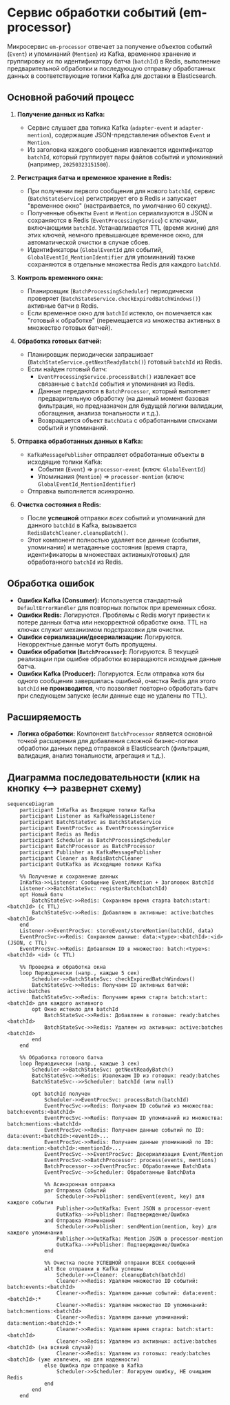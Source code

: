 # Сервис обработки событий (em-processor)

Микросервис `em-processor` отвечает за получение объектов событий (`Event`) и упоминаний (`Mention`) из Kafka, временное хранение и группировку их по идентификатору батча (`batchId`) в Redis, выполнение предварительной обработки и последующую отправку обработанных данных в соответствующие топики Kafka для доставки в Elasticsearch.

## Основной рабочий процесс

1.  **Получение данных из Kafka:**
    *   Сервис слушает два топика Kafka (`adapter-event` и `adapter-mention`), содержащие JSON-представления объектов `Event` и `Mention`.
    *   Из заголовка каждого сообщения извлекается идентификатор `batchId`, который группирует пары файлов событий и упоминаний (например, `20250323151500`).

2.  **Регистрация батча и временное хранение в Redis:**
    *   При получении первого сообщения для нового `batchId`, сервис (`BatchStateService`) регистрирует его в Redis и запускает "временное окно" (настраивается, по умолчанию 60 секунд).
    *   Полученные объекты `Event` и `Mention` сериализуются в JSON и сохраняются в Redis (`EventProcessingService`) с ключами, включающими `batchId`. Устанавливается TTL (время жизни) для этих ключей, немного превышающее временное окно, для автоматической очистки в случае сбоев.
    *   Идентификаторы (`GlobalEventId` для событий, `GlobalEventId_MentionIdentifier` для упоминаний) также сохраняются в отдельные множества Redis для каждого `batchId`.

3.  **Контроль временного окна:**
    *   Планировщик (`BatchProcessingScheduler`) периодически проверяет (`BatchStateService.checkExpiredBatchWindows()`) активные батчи в Redis.
    *   Если временное окно для `batchId` истекло, он помечается как "готовый к обработке" (перемещается из множества активных в множество готовых батчей).

4.  **Обработка готовых батчей:**
    *   Планировщик периодически запрашивает (`BatchStateService.getNextReadyBatch()`) готовый `batchId` из Redis.
    *   Если найден готовый батч:
        *   `EventProcessingService.processBatch()` извлекает все связанные с `batchId` события и упоминания из Redis.
        *   Данные передаются в `BatchProcessor`, который выполняет предварительную обработку (на данный момент базовая фильтрация, но предназначен для будущей логики валидации, обогащения, анализа тональности и т.д.).
        *   Возвращается объект `BatchData` с обработанными списками событий и упоминаний.

5.  **Отправка обработанных данных в Kafka:**
    *   `KafkaMessagePublisher` отправляет обработанные объекты в исходящие топики Kafka:
        *   События (`Event`) => `processor-event` (ключ: `GlobalEventId`)
        *   Упоминания (`Mention`) => `processor-mention` (ключ: `GlobalEventId_MentionIdentifier`)
    *   Отправка выполняется асинхронно.

6.  **Очистка состояния в Redis:**
    *   После **успешной** отправки *всех* событий и упоминаний для данного `batchId` в Kafka, вызывается `RedisBatchCleaner.cleanupBatch()`.
    *   Этот компонент полностью удаляет все данные (события, упоминания) и метаданные состояния (время старта, идентификаторы в множествах активных/готовых) для обработанного `batchId` из Redis.

## Обработка ошибок

*   **Ошибки Kafka (Consumer):** Используется стандартный `DefaultErrorHandler` для повторных попыток при временных сбоях.
*   **Ошибки Redis:** Логируются. Проблемы с Redis могут привести к потере данных батча или некорректной обработке окна. TTL на ключах служит механизмом подстраховки для очистки.
*   **Ошибки сериализации/десериализации:** Логируются. Некорректные данные могут быть пропущены.
*   **Ошибки обработки (`BatchProcessor`):** Логируются. В текущей реализации при ошибке обработки возвращаются исходные данные батча.
*   **Ошибки Kafka (Producer):** Логируются. Если отправка хотя бы одного сообщения завершилась ошибкой, очистка Redis для этого `batchId` **не производится**, что позволяет повторно обработать батч при следующем запуске (если данные еще не удалены по TTL).

## Расширяемость

*   **Логика обработки:** Компонент `BatchProcessor` является основной точкой расширения для добавления сложной бизнес-логики обработки данных перед отправкой в Elasticsearch (фильтрация, валидация, анализ тональности, агрегация и т.д.).

## Диаграмма последовательности (клик на кнопку ⟷ развернет схему)

```mermaid
sequenceDiagram
    participant InKafka as Входящие топики Kafka
    participant Listener as KafkaMessageListener
    participant BatchStateSvc as BatchStateService
    participant EventProcSvc as EventProcessingService
    participant Redis as Redis
    participant Scheduler as BatchProcessingScheduler
    participant BatchProcessor as BatchProcessor
    participant Publisher as KafkaMessagePublisher
    participant Cleaner as RedisBatchCleaner
    participant OutKafka as Исходящие топики Kafka

    %% Получение и сохранение данных
    InKafka->>Listener: Сообщение Event/Mention + Заголовок BatchId
    Listener->>BatchStateSvc: registerBatch(batchId)
    opt Новый батч
        BatchStateSvc->>Redis: Сохраняем время старта batch:start:<batchId> (с TTL)
        BatchStateSvc->>Redis: Добавляем в активные: active:batches <batchId>
    end
    Listener->>EventProcSvc: storeEvent/storeMention(batchId, data)
    EventProcSvc->>Redis: Сохраняем данные: data:<type>:<batchId>:<id> (JSON, с TTL)
    EventProcSvc->>Redis: Добавляем ID в множество: batch:<type>s:<batchId> <id> (с TTL)

    %% Проверка и обработка окна
    loop Периодически (напр., каждые 5 сек)
        Scheduler->>BatchStateSvc: checkExpiredBatchWindows()
        BatchStateSvc->>Redis: Получаем ID активных батчей: active:batches
        BatchStateSvc->>Redis: Получаем время старта batch:start:<batchId> для каждого активного
        opt Окно истекло для batchId
            BatchStateSvc->>Redis: Добавляем в готовые: ready:batches <batchId>
            BatchStateSvc->>Redis: Удаляем из активных: active:batches <batchId>
        end
    end

    %% Обработка готового батча
    loop Периодически (напр., каждые 3 сек)
        Scheduler->>BatchStateSvc: getNextReadyBatch()
        BatchStateSvc->>Redis: Извлекаем ID из готовых: ready:batches
        BatchStateSvc-->>Scheduler: batchId (или null)

        opt batchId получен
            Scheduler->>EventProcSvc: processBatch(batchId)
            EventProcSvc->>Redis: Получаем ID событий из множества: batch:events:<batchId>
            EventProcSvc->>Redis: Получаем ID упоминаний из множества: batch:mentions:<batchId>
            EventProcSvc->>Redis: Получаем данные событий по ID: data:event:<batchId>:<eventId>...
            EventProcSvc->>Redis: Получаем данные упоминаний по ID: data:mention:<batchId>:<mentionId>...
            EventProcSvc-->>EventProcSvc: Десериализация Event/Mention
            EventProcSvc->>BatchProcessor: process(events, mentions)
            BatchProcessor-->>EventProcSvc: Обработанные BatchData
            EventProcSvc-->>Scheduler: Обработанные BatchData

            %% Асинхронная отправка
            par Отправка Событий
                Scheduler->>Publisher: sendEvent(event, key) для каждого события
                Publisher->>OutKafka: Event JSON в processor-event
                OutKafka-->>Publisher: Подтверждение/Ошибка
            and Отправка Упоминаний
                Scheduler->>Publisher: sendMention(mention, key) для каждого упоминания
                Publisher->>OutKafka: Mention JSON в processor-mention
                OutKafka-->>Publisher: Подтверждение/Ошибка
            end

            %% Очистка после УСПЕШНОЙ отправки ВСЕХ сообщений
            alt Все отправки в Kafka успешны
                Scheduler->>Cleaner: cleanupBatch(batchId)
                Cleaner->>Redis: Удаляем множество ID событий: batch:events:<batchId>
                Cleaner->>Redis: Удаляем данные событий: data:event:<batchId>:*
                Cleaner->>Redis: Удаляем множество ID упоминаний: batch:mentions:<batchId>
                Cleaner->>Redis: Удаляем данные упоминаний: data:mention:<batchId>:*
                Cleaner->>Redis: Удаляем время старта: batch:start:<batchId>
                Cleaner->>Redis: Удаляем из активных: active:batches <batchId> (на всякий случай)
                Cleaner->>Redis: Удаляем из готовых: ready:batches <batchId> (уже извлечен, но для надежности)
            else Ошибка при отправке в Kafka
                Scheduler->>Scheduler: Логируем ошибку, НЕ очищаем Redis
            end
        end
    end
```